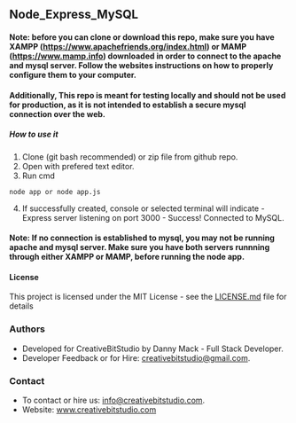 ## Node_Express_MySQL

#### Note: before you can clone or download this repo, make sure you have XAMPP (https://www.apachefriends.org/index.html) or MAMP (https://www.mamp.info) downloaded in order to connect to the apache and mysql server. Follow the websites instructions on how to properly configure them to your computer.

#### Additionally, This repo is meant for testing locally and should not be used for production, as it is not intended to establish a secure mysql connection over the web.

##### How to use it

1. Clone (git bash recommended) or zip file from github repo.
2. Open with prefered text editor. 
3. Run cmd
```
node app or node app.js
```

4. If successfully created, console or selected terminal will indicate - Express server listening on port 3000 - Success! Connected to MySQL. 

#### Note: If no connection is established to mysql, you may not be running apache and mysql server. Make sure you have both servers runnning through either XAMPP or MAMP, before running the node app.

#### License

This project is licensed under the MIT License - see the [LICENSE.md](LICENSE.md) file for details

### Authors

* Developed for CreativeBitStudio by Danny Mack - Full Stack Developer.
* Developer Feedback or for Hire: creativebitstudio@gmail.com.

### Contact

* To contact or hire us: info@creativebitstudio.com.
* Website: www.creativebitstudio.com
